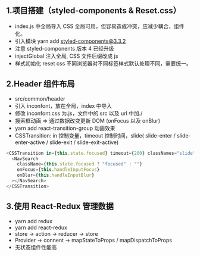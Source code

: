 ## 1.项目搭建（styled-components & Reset.css）

- index.js 中全局导入 CSS 全局可用，但容易造成冲突，应减少耦合，组件化。
- 引入模块 yarn add styled-components@3.3.2
- 注意 styled-components 版本 4 已经升级
- injectGlobal 注入全局, CSS 文件后缀改成 js
- 样式初始化 reset css 不同浏览器对不同标签样式默认处理不同，需要统一。

## 2.Header 组件布局

- src/common/header
- 引入 inconfont，放在全局，index 中导入
- 修改 inconfont.css 为.js，文件中的 src 以及 url 中加./
- 搜索框动画 => 通过数据改变更新 DOM (onFocus 以及 onBlur)
- yarn add react-transition-group 动画效果
- CSSTransition: in 控制变量，timeout 控制时间，slide( slide-enter / slide-enter-active / slide-exit / slide-exit-active)

```js
<CSSTransition in={this.state.focused} timeout={200} classNames="slide">
  <NavSearch
    className={this.state.focused ? "focused" : ""}
    onFocus={this.handleInputFocus}
    onBlur={this.handleInputBlur}
  ></NavSearch>
</CSSTransition>
```

## 3.使用 React-Redux 管理数据

- yarn add redux
- yarn add react-redux
- store -> action -> reducer -> store
- Provider -> connent -> mapStateToProps / mapDispatchToProps
- 无状态组件性能高
